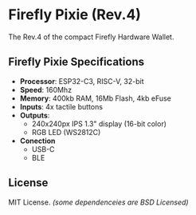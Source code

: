 Firefly Pixie (Rev.4)
=====================

The Rev.4 of the compact Firefly Hardware Wallet.

Firefly Pixie Specifications
----------------------------

- **Processor**: ESP32-C3, RISC-V, 32-bit
- **Speed**: 160Mhz
- **Memory**: 400kb RAM, 16Mb Flash, 4kb eFuse
- **Inputs**: 4x tactile buttons
- **Outputs**:
  - 240x240px IPS 1.3" display (16-bit color)
  - RGB LED (WS2812C)
- **Conection**
  - USB-C
  - BLE


License
-------

MIT License. *(some dependenceies are BSD Licensed)*
